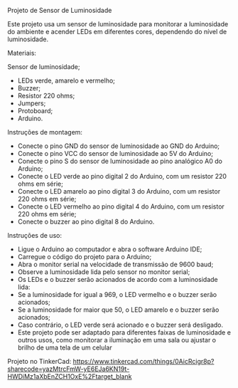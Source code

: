 Projeto de Sensor de Luminosidade

Este projeto usa um sensor de luminosidade para monitorar a luminosidade do ambiente e acender LEDs em diferentes cores, dependendo do nível de luminosidade.

Materiais:

Sensor de luminosidade;
- LEDs verde, amarelo e vermelho;
- Buzzer;
- Resistor 220 ohms;
- Jumpers;
- Protoboard;
- Arduino.


Instruções de montagem:
- Conecte o pino GND do sensor de luminosidade ao GND do Arduino;
- Conecte o pino VCC do sensor de luminosidade ao 5V do Arduino;
- Conecte o pino S do sensor de luminosidade ao pino analógico A0 do Arduino;
- Conecte o LED verde ao pino digital 2 do Arduino, com um resistor 220 ohms em série;
- Conecte o LED amarelo ao pino digital 3 do Arduino, com um resistor 220 ohms em série;
- Conecte o LED vermelho ao pino digital 4 do Arduino, com um resistor 220 ohms em série;
- Conecte o buzzer ao pino digital 8 do Arduino.

Instruções de uso:
- Ligue o Arduino ao computador e abra o software Arduino IDE;
- Carregue o código do projeto para o Arduino;
- Abra o monitor serial na velocidade de transmissão de 9600 baud;
- Observe a luminosidade lida pelo sensor no monitor serial;
- Os LEDs e o buzzer serão acionados de acordo com a luminosidade lida:
- Se a luminosidade for igual a 969, o LED vermelho e o buzzer serão acionados;
- Se a luminosidade for maior que 50, o LED amarelo e o buzzer serão acionados;
- Caso contrário, o LED verde será acionado e o buzzer será desligado.
- Este projeto pode ser adaptado para diferentes faixas de luminosidade e outros usos, como monitorar a iluminação em uma sala ou ajustar o brilho de uma tela de um celular

Projeto no TinkerCad: https://www.tinkercad.com/things/0AicRcigr8p?sharecode=yazMtrcFmW-yE6EJa6KN19t-HWDiMz1aXbEnZCH1OxE%2Ftarget_blank
